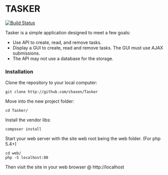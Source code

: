 # TASKER

[![Build Status](https://travis-ci.org/chasen/Tasker.svg)](https://travis-ci.org/chasen/Tasker)

Tasker is a simple application designed to meet a few goals:

- Use API to create, read, and remove tasks.
- Display a GUI to create, read and remove tasks. The GUI must use AJAX submissions.
- The API may not use a database for the storage.

### Installation

Clone the repository to your local computer:

```
git clone http://github.com/chasen/Tasker
```

Move into the new project folder:

```
cd Tasker/
```

Install the vendor libs:

```
composer install
```

Start your web server with the site web root being the web folder. (For php 5.4+)

```
cd web/
php -S localhost:80
```

Then visit the site in your web browser @ http://localhost